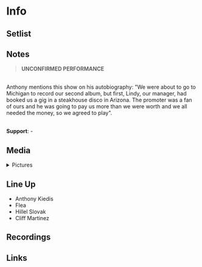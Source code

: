 # Info

## Setlist

## Notes
> **UNCONFIRMED PERFORMANCE**
<br>
Anthony mentions this show on his autobiography: "We were about to go to Michigan to record our second album, but first, Lindy, our manager, had booked us a gig in a steakhouse disco in Arizona. The promoter was a fan of ours and he was going to pay us more than we were worth and we all needed the money, so we agreed to play".

<br>**Support**: -

## Media 

<details>
  <summary>Pictures</summary>
  <!--<img alt="Setlist" title="Setlist" src="_.jpg" height="200" />
  <img alt="Clipping" title="Clipping" src="_.jpg" height="200" />
  <img alt="Ticket" title="Ticket" src="_.jpg" height="200" />  
  <img alt="Flyer" title="Flyer" src="_.jpg" height="200" />  -->
</details>

## Line Up

* Anthony Kiedis
* Flea
* Hillel Slovak
* Cliff Martinez

## Recordings

## Links